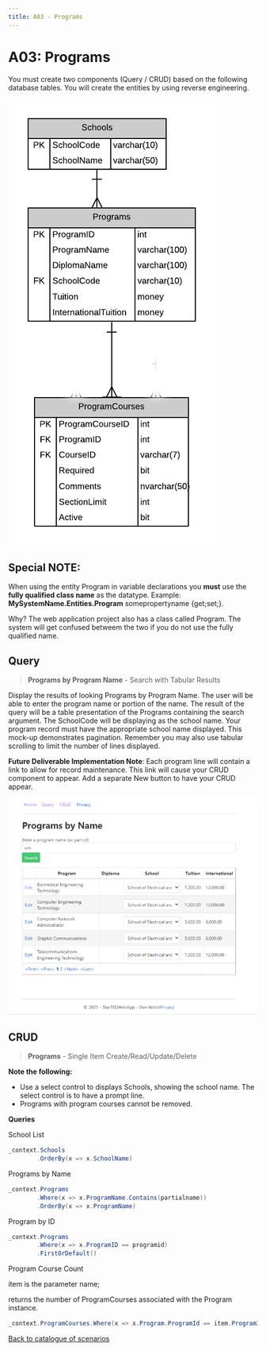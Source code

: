 ```yaml
---
title: A03 - Programs
---
```

# A03: Programs

You must create two components (Query / CRUD) based on the following database tables. You will create the entities by using reverse engineering.

![ERD for A03](./A03New.png)

## Special NOTE:

When using the entity Program in variable declarations you **must** use the **fully qualified class name** as the datatype. Example: **MySystemName.Entities.Program** somepropertyname {get;set;}.  

Why? The web application project also has a class called Program. The system will get confused betweem the two if you do not use the fully qualified name.

## Query

> **Programs by Program Name** - Search with Tabular Results

Display the results of looking Programs by Program Name. The user will be able to enter the program name or portion of the name. The result of the query will be a table presentation of the Programs containing the search argument. The SchoolCode will be displaying as the school name. Your program record must have the appropriate school name displayed. This mock-up demonstrates pagination. Remember you may also use tabular scrolling to limit the number of lines displayed.

**Future Deliverable Implementation Note**: Each program line will contain a link to allow for record maintenance. This link will cause your CRUD component to appear. Add a separate New button to have your CRUD appear.

![Form A Search Filter](./A03Mockup.png)

## CRUD

> **Programs** - Single Item Create/Read/Update/Delete

**Note the following:**
- Use a select control to displays Schools, showing the school name. The select control is to have a prompt line.
- Programs with program courses cannot be removed.

**Queries**

School List

```csharp
_context.Schools
        .OrderBy(x => x.SchoolName)
```

Programs by Name

```csharp
_context.Programs
        .Where(x => x.ProgramName.Contains(partialname))
        .OrderBy(x => x.ProgramName)
```

Program by ID

```csharp
_context.Programs
        .Where(x => x.ProgramID == programid)
        .FirstOrDefault()
``` 

Program Course Count 

item is the parameter name; 

returns the number of ProgramCourses associated with the Program instance.

```csharp
_context.ProgramCourses.Where(x => x.Program.ProgramId == item.ProgramId).Count();
```

[Back to catalogue of scenarios](./ReadMe.md)
